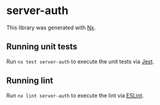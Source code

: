 # server-auth

This library was generated with [Nx](https://nx.dev).

## Running unit tests

Run `nx test server-auth` to execute the unit tests via [Jest](https://jestjs.io).

## Running lint

Run `nx lint server-auth` to execute the lint via [ESLint](https://eslint.org/).
